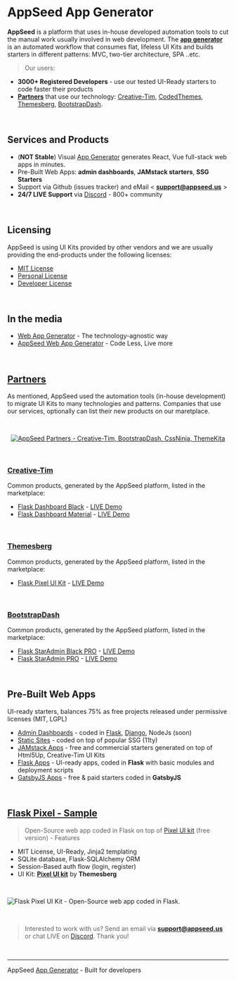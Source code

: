 # AppSeed App Generator

**AppSeed** is a platform that uses in-house developed automation tools to cut the manual work usually involved in web development. The **[app generator](https://appseed.us/app-generator)** is an automated workflow that consumes flat, lifeless UI Kits and builds starters in different patterns: MVC, two-tier architecture, SPA ..etc. 

> Our users: 

- **3000+ Registered Developers** - use our tested UI-Ready starters to code faster their products
- **[Partners](https://appseed.us/partners)** that use our technology: [Creative-Tim](https://appseed.us/agency/creative-tim), [CodedThemes](https://appseed.us/agency/codedthemes), [Themesberg](https://appseed.us/agency/themesberg), [BootstrapDash](https://appseed.us/agency/bootstrapdash).

<br />

## Services and Products

- (**NOT Stable**) Visual [App Generator](https://appseed.us/app-generator) generates React, Vue full-stack web apps in minutes.
- Pre-Built Web Apps: **admin dashboards**, **JAMstack starters**, **SSG Starters**
- Support via Github (issues tracker) and eMail < **support@appseed.us** >
- **24/7 LIVE Support** via [Discord](https://discord.gg/fZC6hup) - 800+ community

<br />

## Licensing 

AppSeed is using UI Kits provided by other vendors and we are usually providing the end-products under the following licenses: 

- [MIT License](https://github.com/app-generator/license-mit)
- [Personal License](https://github.com/app-generator/license-personal)
- [Developer License](https://github.com/app-generator/license-developer)

<br />

## In the media

- [Web App Generator](https://dev.to/sm0ke/web-app-generator-the-technology-agnostic-way-36k4) - The technology-agnostic way
- [AppSeed Web App Generator](https://medium.com/@appseed.us/appseed-app-generator-code-how-it-works-60b9c3e0dd04) - Code Less, Live more

<br />

## [Partners](https://appseed.us/agency?ref=gh) 

As mentioned, AppSeed used the automation tools (in-house development) to migrate UI Kits to many technologies and patterns. Companies that use our services, optionally can list their new products on our maretplace. 

<br />

<center>

[![AppSeed Partners - Creative-Tim, BootstrapDash, CssNinja, ThemeKita](https://appseed.us/static/categories/agencies-top.png)](https://appseed.us/partners)
 
</center>
 
<br />

### [Creative-Tim](https://www.creative-tim.com/?ref=appseed)

Common products, generated by the AppSeed platform, listed in the marketplace: 

- [Flask Dashboard Black](https://appseed.us/admin-dashboards/flask-dashboard-black) - [LIVE Demo](https://flask-dashboard-black.appseed.us/login) 
- [Flask Dashboard Material](https://appseed.us/admin-dashboards/flask-dashboard-material-pro) - [LIVE Demo](https://flask-dashboard-black.appseed.us/login) 

<br />

### [Themesberg](https://themesberg.com/?ref=appseed)

Common products, generated by the AppSeed platform, listed in the marketplace: 

- [Flask Pixel UI Kit](https://appseed.us/apps/flask-apps/flask-pixel-bootstrap-uikit) - [LIVE Demo](https://flask-pixel-bootstrap-uikit.appseed.us/) 

<br />

### [BootstrapDash](https://www.bootstrapdash.com/?ref=appseed)

Common products, generated by the AppSeed platform, listed in the marketplace: 

- [Flask StarAdmin Black PRO](https://appseed.us/admin-dashboards/flask-dashboard-staradmin-black-pro) - [LIVE Demo](https://flask-dashboard-staradmin-black-pro.appseed.us/) 
- [Flask StarAdmin PRO](https://appseed.us/admin-dashboards/flask-dashboard-staradmin-pro) - [LIVE Demo](https://flask-dashboard-staradmin-pro.appseed.us/) 

<br />

## Pre-Built Web Apps

UI-ready starters, balances 75% as free projects released under permissive licenses (MIT, LGPL)

- [Admin Dashboards](https://appseed.us/admin-dashboards) - coded in [Flask](https://appseed.us/admin-dashboards/flask), [Django](https://appseed.us/admin-dashboards/django), NodeJs (soon)
- [Static Sites](https://appseed.us/static-site) - coded on top of popular SSG (11ty)
- [JAMstack Apps](https://appseed.us/apps/jamstack) - free and commercial starters generated on top of Html5Up, Creative-Tim UI Kits
- [Flask Apps](https://appseed.us/apps/flask-apps) - UI-ready apps, coded in **Flask** with basic modules and deployment scripts
- [GatsbyJS Apps](https://appseed.us/apps/gatsbyjs) - free & paid starters coded in **GatsbyJS**

<br />

## [Flask Pixel - Sample](https://appseed.us/apps/flask-apps/flask-pixel-bootstrap-uikit)

> Open-Source web app coded in Flask on top of [Pixel UI kit](https://themesberg.com/product/ui-kits/pixel-lite-free-bootstrap-4-ui-kit) (free version) - Features

- MIT License, UI-Ready, Jinja2 templating
- SQLite database, Flask-SQLAlchemy ORM
- Session-Based auth flow (login, register)
- UI Kit: **[Pixel UI kit](https://themesberg.com/product/ui-kits/pixel-lite-free-bootstrap-4-ui-kit)** by **Themesberg**

<br />

![Flask Pixel UI Kit - Open-Source web app coded in Flask.](https://raw.githubusercontent.com/app-generator/flask-pixel-bootstrap-uikit/master/media/flask-pixel-bootstrap-uikit-screen.png)

<br />

> Interested to work with us? Send an email via **support@appseed.us** or chat LIVE on [Discord](https://discord.gg/fZC6hup). Thank you! 

<br />

---
AppSeed [App Generator](https://appseed.us/app-generator) - Built for developers
